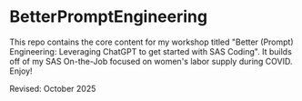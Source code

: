 # BetterPromptEngineering
This repo contains the core content for my workshop titled "Better (Prompt) Engineering: Leveraging ChatGPT to get started with SAS Coding".  It builds off of my SAS On-the-Job focused on women's labor supply during COVID. Enjoy!

Revised: October 2025
